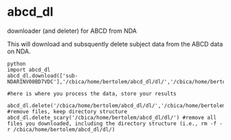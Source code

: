 # abcd_dl
downloader (and deleter) for ABCD from NDA


This will download and subsquently delete subject data from the ABCD data on NDA. 

```
python
import abcd_dl
abcd_dl.download(['sub-NDARINV00BD7VDC'],'/cbica/home/bertolem/abcd_dl/dl/','/cbica/home/bertolem/abcd_dl',4)

#here is where you process the data, store your results

abcd_dl.delete('/cbica/home/bertolem/abcd_dl/dl/','/cbica/home/bertolem/abcd_dl') #remove files, keep directory structure
abcd_dl.delete_scary('/cbica/home/bertolem/abcd_dl/dl/') #remove all files you downloaded, including the directory structure (i.e., rm -f -r /cbica/home/bertolem/abcd_dl/dl/)
```
